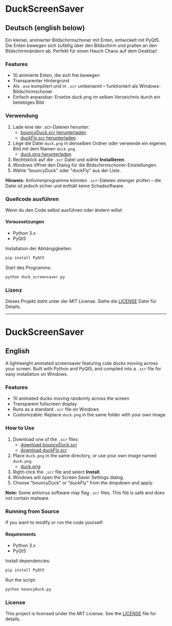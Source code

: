 # DuckScreenSaver 
## Deutsch (english below)

Ein kleiner, animierter Bildschirmschoner mit Enten, entwickelt mit PyQt5. Die Enten bewegen sich zufällig über den Bildschirm und prallen an den Bildschirmrändern ab. Perfekt für einen Hauch Chaos auf dem Desktop!

### Features

- 10 animierte Enten, die sich frei bewegen
- Transparenter Hintergrund
- Als `.exe` kompiliert und in `.scr` umbenannt – funktioniert als Windows-Bildschirmschoner
- Einfach anpassbar: Ersetze duck.png im selben Verzeichnis durch ein beliebiges Bild

### Verwendung

1. Lade eine der .scr-Dateien herunter:
   - [bouncyDuck.scr herunterladen](https://github.com/zegof/duckSavers/raw/master/bouncyDuck.scr)
   - [duckFly.scr herunterladen](https://github.com/zegof/duckSavers/raw/master/duckFly.src)
2. Lege die Datei `duck.png` in denselben Ordner oder verwende ein eigenes Bild mit dem Namen `duck.png`.
   - [duck.png herunterladen](https://github.com/zegof/duckSavers/raw/master/duck.png)
4. Rechtsklick auf die `.scr` Datei und wähle **Installieren**.
5. Windows öffnet den Dialog für die Bildschirmschoner-Einstellungen.
6. Wähle "bouncyDuck" oder "duckFly" aus der Liste.

**Hinweis:** Antivirenprogramme könnten `.scr`-Dateien strenger prüfen – die Datei ist jedoch sicher und enthält keine Schadsoftware.

### Quellcode ausführen

Wenn du den Code selbst ausführen oder ändern willst:

#### Voraussetzungen

- Python 3.x
- PyQt5

Installation der Abhängigkeiten:

```bash
pip install PyQt5
```

Start des Programms:

```bash
python duck_screensaver.py
```

### Lizenz

Dieses Projekt steht unter der MIT License. Siehe die [LICENSE](LICENSE) Datei für Details.

---

# DuckScreenSaver
## English

A lightweight animated screensaver featuring cute ducks moving across your screen. Built with Python and PyQt5, and compiled into a `.scr` file for easy installation on Windows.

### Features

- 10 animated ducks moving randomly across the screen
- Transparent fullscreen display
- Runs as a standard `.scr` file on Windows
- Customizable: Replace `duck.png` in the same folder with your own image

### How to Use

1. Download one of the `.scr` files:
   - [download bouncyDuck.scr](https://github.com/zegof/duckSavers/raw/master/bouncyDuck.src)
   - [download duckFly.scr](https://github.com/zegof/duckSavers/raw/master/duckFly.src)
3. Place `duck.png` in the same directory, or use your own image named `duck.png`.
    - [duck.png](duck.png)
4. Right-click the `.scr` file and select **Install**.
5. Windows will open the Screen Saver Settings dialog.
6. Choose “bouncyDuck” or “duckFly” from the dropdown and apply.

**Note:** Some antivirus software may flag `.scr` files. This file is safe and does not contain malware.

### Running from Source

If you want to modify or run the code yourself:

#### Requirements

- Python 3.x
- PyQt5

Install dependencies:

```bash
pip install PyQt5
```

Run the script:

```bash
python bouncyDuck.py
```

### License

This project is licensed under the MIT License. See the [LICENSE](LICENSE) file for details.

